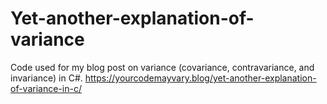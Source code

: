 # Yet-another-explanation-of-variance
Code used for my blog post on variance (covariance, contravariance, and invariance) in C#.
https://yourcodemayvary.blog/yet-another-explanation-of-variance-in-c/
